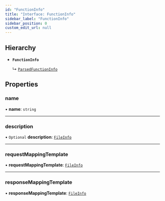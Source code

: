 ```yaml
---
id: "FunctionInfo"
title: "Interface: FunctionInfo"
sidebar_label: "FunctionInfo"
sidebar_position: 0
custom_edit_url: null
---
```


## Hierarchy

- **`FunctionInfo`**

  ↳ [`ParsedFunctionInfo`](ParsedFunctionInfo)

## Properties

### name

• **name**: `string`

___

### description

• `Optional` **description**: [`FileInfo`](FileInfo)

___

### requestMappingTemplate

• **requestMappingTemplate**: [`FileInfo`](FileInfo)

___

### responseMappingTemplate

• **responseMappingTemplate**: [`FileInfo`](FileInfo)
